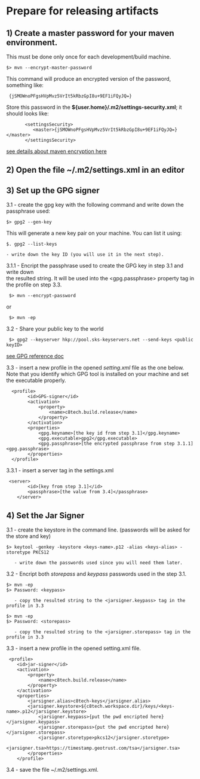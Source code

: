# Prepare for releasing artifacts

## 1) Create a master password for your maven environment. 
This must be done only once for each development/build machine.

    $> mvn --encrypt-master-password

   This command will produce an encrypted version of the password, something like:
   
     {jSMOWnoPFgsHVpMvz5VrIt5kRbzGpI8u+9EF1iFQyJQ=}
     
     
   Store this password in the **${user.home}/.m2/settings-security.xml**; it should looks like:
   
           <settingsSecurity>
              <master>{jSMOWnoPFgsHVpMvz5VrIt5kRbzGpI8u+9EF1iFQyJQ=}</master>
           </settingsSecurity>

   [see details about maven encryption here](https://maven.apache.org/guides/mini/guide-encryption.html)

## 2) Open the file ~/.m2/settings.xml in an editor

## 3) Set up the GPG signer

 3.1 - create the gpg key with the following command and write down the passphrase used:

    $> gpg2 --gen-key
    
   This will generate a new key pair on your machine. You can list it using:
   
    $. gpg2 --list-keys
    
    - write down the key ID (you will use it in the next step). 

 3.1.1 - Encript the passphrase used to create the GPG key in step 3.1 and write down \
 the resulted string. 
 It will be used into the <gpg.passphrase> property tag in the profile on step 3.3.
 
     $> mvn --encrypt-password
  
   or
         
     $> mvn -ep    
    
 3.2 - Share your public key to the world
 
     $> gpg2 --keyserver hkp://pool.sks-keyservers.net --send-keys <public keyID>

[see GPG reference doc](http://central.sonatype.org/pages/working-with-pgp-signatures.html "reference")

 3.3 - insert a new profile in the opened _setting.xml_ file as the one below. 
 Note that you identify which GPG tool is installed on your machine and set the executable properly.
 
      <profile>
            <id>GPG-signer</id>
            <activation>
                <property>
                    <name>c8tech.build.release</name>
                </property>
            </activation>
            <properties>
                <gpg.keyname>[the key id from step 3.1]</gpg.keyname>
                <gpg.executable>gpg2</gpg.executable>
                <gpg.passphrase>[the encrypted passphrase from step 3.1.1]<gpg.passphrase>
            </properties>
      </profile>
      
 3.3.1 - insert a server tag in the settings.xml
 
     <server>
            <id>[key from step 3.1]</id>
            <passphrase>[the value from 3.4]</passphrase>
        </server>     
      


## 4) Set the Jar Signer

 3.1 - create the keystore in the command line. (passwords will be asked for the store and key)

    $> keytool -genkey -keystore <keys-name>.p12 -alias <keys-alias> -storetype PKCS12
    
       - write down the passwords used since you will need them later.


 3.2 - Encript both _storepass_ and _keypass_ passwords used in the step 3.1.
    
    $> mvn -ep
    $> Password: <keypass>  

       - copy the resulted string to the <jarsigner.keypass> tag in the profile in 3.3
     
    $> mvn -ep 
    $> Password: <storepass>

       - copy the resulted string to the <jarsigner.storepass> tag in the profile in 3.3

 3.3 - insert a new profile in the opened setting.xml file.

     <profile>
        <id>jar-signer</id>
        <activation>
            <property>
                <name>c8tech.build.release</name>
            </property>
        </activation>
        <properties>
            <jarsigner.alias>c8tech-keys</jarsigner.alias>
            <jarsigner.keystore>${c8tech.workspace.dir}/keys/<keys-name>.p12</jarsigner.keystore>
                <jarsigner.keypass>{put the pwd encripted here}</jarsigner.keypass>
                <jarsigner.storepass>{put the pwd encripted here}</jarsigner.storepass>
                <jarsigner.storetype>pkcs12</jarsigner.storetype>
                <jarsigner.tsa>https://timestamp.geotrust.com/tsa</jarsigner.tsa>
            </properties>
        </profile>


 3.4 - save the file ~/.m2/settings.xml.
